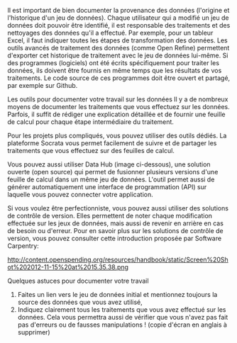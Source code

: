 Il est important de bien documenter la provenance des données (l'origine et l'historique d'un jeu de données). Chaque utilisateur qui a modifié un jeu de données doit pouvoir être identifié, il est responsable des traitements et des nettoyages des données qu'il a effectué.  Par exemple, pour un tableur Excel, il faut indiquer toutes les étapes de transformation des données. Les outils avancés de traitement des données (comme Open Refine) permettent d'exporter cet historique de traitement avec le jeu de données lui-même.
Si des programmes (logiciels) ont été écrits spécifiquement pour traiter les données, ils doivent être fournis en même temps que les résultats de vos traitements. Le code source de ces programmes doit être ouvert et partagé, par exemple sur Github.

Les outils pour documenter votre travail sur les données
Il y a de nombreux moyens de documenter les traitements que vous effectuez sur les données. Parfois, il suffit de rédiger une explication détaillée et de fournir une feuille de calcul pour chaque étape intermédiaire du traitement.

Pour les projets plus compliqués, vous pouvez utiliser des outils dédiés. La plateforme Socrata vous permet facilement de suivre et de partager les traitements que vous effectuez sur des feuilles de calcul.

Vous pouvez aussi utiliser Data Hub (image ci-dessous), une solution ouverte (open source) qui permet de fusionner plusieurs versions d'une feuille de calcul dans un même jeu de données. L'outil permet aussi de générer automatiquement une interface de programmation (API) sur laquelle vous pouvez connecter votre application.

Si vous voulez être perfectionniste, vous pouvez aussi utiliser des solutions de contrôle de version. Elles permettent de noter chaque modification effectuée sur les jeux de données, mais aussi de revenir en arrière en cas de besoin ou d'erreur. Pour en savoir plus sur les solutions de contrôle de version, vous pouvez consulter cette introduction proposée par Software Carpentry: 
 
http://content.openspending.org/resources/handbook/static/Screen%20Shot%202012-11-15%20at%2015.35.38.png

Quelques astuces pour documenter votre travail
1. Faites un lien vers le jeu de données initial et mentionnez toujours la source des données que vous avez utilisé,
2. Indiquez clairement tous les traitements que vous avez effectué sur les données. Cela vous permettra aussi de vérifier que vous n'avez pas fait pas d'erreurs ou de fausses manipulations ! (copie d'écran en anglais à supprimer)
